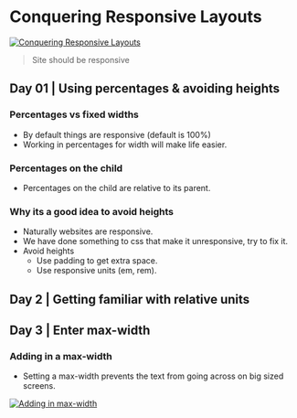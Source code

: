 # Conquering Responsive Layouts

[![Conquering Responsive Layouts](https://i.ibb.co/PZs1Qn8/conquering-responsive-layouts.png "Conquering Responsive Layouts")](https://i.ibb.co/PZs1Qn8/conquering-responsive-layouts.png "Conquering Responsive Layouts")

> Site should be responsive

## Day 01 | Using percentages & avoiding heights

### Percentages vs fixed widths

- By default things are responsive (default is 100%)
- Working in percentages for width will make life easier.

### Percentages on the child

- Percentages on the child are relative to its parent.

### Why its a good idea to avoid heights

- Naturally websites are responsive.
- We have done something to css that make it unresponsive, try to fix it.
- Avoid heights
  - Use padding to get extra space.
  - Use responsive units (em, rem).

## Day 2 | Getting familiar with relative units

## Day 3 | Enter max-width

### Adding in a max-width

- Setting a max-width prevents the text from going across on big sized screens.

[![Adding in max-width](https://i.ibb.co/gFj6mPD/ch2.png "Adding in max-width")](https://i.ibb.co/gFj6mPD/ch2.png "Adding in max-width")
